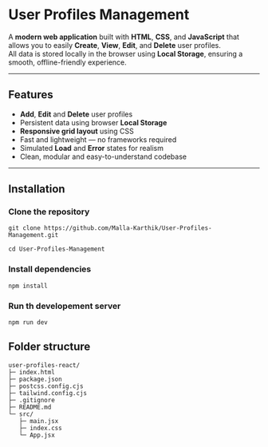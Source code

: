 #  User Profiles Management

A **modern web application** built with **HTML**, **CSS**, and **JavaScript** that allows you to easily **Create**, **View**, **Edit**, and **Delete** user profiles.  
All data is stored locally in the browser using **Local Storage**, ensuring a smooth, offline-friendly experience.

---

##  Features
-  **Add**,  **Edit** and  **Delete** user profiles  
-  Persistent data using browser **Local Storage**  
-  **Responsive grid layout** using CSS  
-  Fast and lightweight — no frameworks required  
-  Simulated **Load** and **Error** states for realism  
-  Clean, modular and easy-to-understand codebase  

---

##  Installation

###  Clone the repository
```
git clone https://github.com/Malla-Karthik/User-Profiles-Management.git
```
```
cd User-Profiles-Management
```
### Install dependencies
```
npm install
```
### Run th developement server
```
npm run dev
```
## Folder structure
```
user-profiles-react/
├─ index.html
├─ package.json
├─ postcss.config.cjs
├─ tailwind.config.cjs
├─ .gitignore
├─ README.md
└─ src/
   ├─ main.jsx
   ├─ index.css
   └─ App.jsx
```
